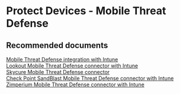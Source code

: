 <properties
	pageTitle="Protect Devices - Mobile Threat Defense"
	description="Protect Devices - Mobile Threat Defense"
	service="microsoft.intune"
	resource="intune"
	authors="mackie1604"
	displayOrder=""
	selfHelpType="generic"
	supportTopicIds="32599654"
	resourceTags=""
	productPesIds="15584"
	cloudEnvironments="public"
/>

# Protect Devices - Mobile Threat Defense

## **Recommended documents**

[Mobile Threat Defense integration with Intune](https://docs.microsoft.com/intune/mobile-threat-defense)<br>
[Lookout Mobile Threat Defense connector with Intune](https://docs.microsoft.com/intune/lookout-mobile-threat-defense-connector)<br>
[Skycure Mobile Threat Defense connector](https://docs.microsoft.com/intune/skycure-mobile-threat-defense-connector)<br>
[Check Point SandBlast Mobile Threat Defense connector with Intune](https://docs.microsoft.com/intune/checkpoint-sandblast-mobile-mobile-threat-defense-connector)<br>
[Zimperium Mobile Threat Defense connector with Intune](https://docs.microsoft.com/intune/zimperium-mobile-threat-defense-connector)<br>





